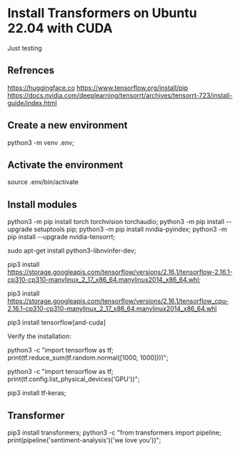  # Install Transformers on Ubuntu 22.04 with CUDA
 
 Just testing
 
 ## Refrences
 
 https://huggingface.co
 https://www.tensorflow.org/install/pip
 https://docs.nvidia.com/deeplearning/tensorrt/archives/tensorrt-723/install-guide/index.html
 
## Create a new environment
 
 python3 -m venv .env;
 
## Activate the environment

 source .env/bin/activate
 
## Install modules

 python3 -m pip install torch torchvision torchaudio;
 python3 -m pip install --upgrade setuptools pip;
 python3 -m pip install nvidia-pyindex;
 python3 -m pip install --upgrade nvidia-tensorrt;
 
 sudo apt-get install python3-libnvinfer-dev;
 
 pip3 install https://storage.googleapis.com/tensorflow/versions/2.16.1/tensorflow-2.16.1-cp310-cp310-manylinux_2_17_x86_64.manylinux2014_x86_64.whl;

 pip3 install https://storage.googleapis.com/tensorflow/versions/2.16.1/tensorflow_cpu-2.16.1-cp310-cp310-manylinux_2_17_x86_64.manylinux2014_x86_64.whl
 

 pip3 install tensorflow[and-cuda]
 
 Verify the installation:

 python3 -c "import tensorflow as tf; print(tf.reduce_sum(tf.random.normal([1000, 1000])))";

 python3 -c "import tensorflow as tf; print(tf.config.list_physical_devices('GPU'))";

 pip3 install tf-keras;

 ## Transformer 
 pip3 install transformers; 
 python3 -c "from transformers import pipeline; print(pipeline('sentiment-analysis')('we love you'))";


